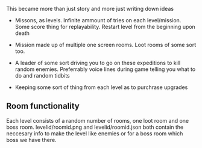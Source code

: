 This became more than just story and more just writing down ideas

- Missons, as levels.
Infinite ammount of tries on each level/mission.
Some score thing for replayability.
Restart level from the beginning upon death

- Mission made up of multiple one screen rooms.
Loot rooms of some sort too.

- A leader of some sort driving you to go on these expeditions to kill random enemies.
Preferrably voice lines during game telling you what to do and random tidbits

- Keeping some sort of thing from each level as to purchrase upgrades

## Room functionality
Each level consists of a random number of rooms, one loot room and one boss room.
levelid/roomid.png and
levelid/roomid.json
both contain the neccesary info to make the level like enemies or for a boss room which boss we have there.
